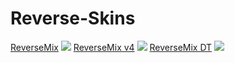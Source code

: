 # Reverse-Skins
[ReverseMix](https://drive.google.com/file/d/1twwR39BMC7a3P1Vh2Iow023Lws8pa1Ev/view?usp=sharing) ![](https://cdn.discordapp.com/attachments/707468869727682593/1019840973796298752/screenshot432.png) 
[ReverseMix v4](https://www.mediafire.com/file/okep8w77wjtyki8/ReverseMix_v4.osk/file) 
![](https://cdn.discordapp.com/attachments/707468869727682593/1020048176289419314/screenshot437.png)
[ReverseMix DT](https://www.mediafire.com/file/qr7ffdliub0cwza/ReverseMix_%255BDT%255D.osk/file) 
![](https://cdn.discordapp.com/attachments/707468869727682593/1020048601663156305/screenshot434.png) 
